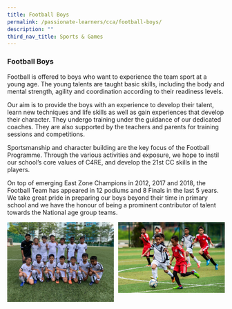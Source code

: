 ```yaml
---
title: Football Boys
permalink: /passionate-learners/cca/football-boys/
description: ""
third_nav_title: Sports & Games
---
```

### **Football Boys**
Football is offered to boys who want to experience the team sport at a young age. The young talents are taught basic skills, including the body and mental strength, agility and coordination according to their readiness levels.

Our aim is to provide the boys with an experience to develop their talent, learn new techniques and life skills as well as gain experiences that develop their character. They undergo training under the guidance of our dedicated coaches. They are also supported by the teachers and parents for training sessions and competitions.

Sportsmanship and character building are the key focus of the Football Programme. Through the various activities and exposure, we hope to instil our school’s core values of C4RE, and develop the 21st CC skills in the players.

On top of emerging East Zone Champions in 2012, 2017 and 2018, the Football Team has appeared in 12 podiums and 8 Finals in the last 5 years. We take great pride in preparing our boys beyond their time in primary school and we have the honour of being a prominent contributor of talent towards the National age group teams.

<img src="/images/footballboys1.jpeg" style="width:49%" align=left>

<img src="/images/footballboys4.jpg" style="width:49%" align=right>

<br clear="left">